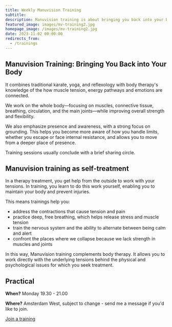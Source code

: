 ```yaml
---
title: Weekly Manuvision Training
subtitle: 
description: Manuvision training is about bringing you back into your body. It combines the best from body therapy, yoga, and karate to help you learn more about your inner self.
featured_image: images/mv-training2.jpg
homepage_image: /images/mv-training2.jpg
date: 2023-11-02 00:00:00
redirects_from:
  - /trainings
---
```


## Manuvision Training: Bringing You Back into Your Body

It combines traditional karate, yoga, and reflexology with body therapy's knowledge of the how muscle tension, energy pathways and emotions are connected.

We work on the whole body—focusing on muscles, connective tissue, breathing, circulation, and the main joints—while improving overall strength and flexibility.

We also emphasize presence and awareness, with a strong focus on grounding.
This helps you become more aware of how you handle limits, whether you escape or face internal resistance, and allows you to move from a deeper place of presence.

Training sessions usually conclude with a brief sharing circle.

## Manuvision training as self-treatment

In a therapy treatment, you get help from the outside to work with your tensions.
In training, you learn to do this work yourself, enabling you to maintain your body and prevent injuries.

This means trainings help you:
* address the contractions that cause tension and pain
* practice deep, free breathing, which helps release stress and muscle tension
* train the nervous system and the ability to alternate between being calm and alert
* confront the places where we collapse because we lack strength in muscles and joints

In this way, Manuvision training complements body therapy. It allows you to work directly with the underlying tensions behind the physical and psychological issues for which you seek treatment.

## Practical

**When?** 
Monday 19.30 - 21.00

**Where?**
Amsterdam West, subject to change - send me a message if you'd like to join.

<a href="/contact" class="button button--large">Join a training</a>
